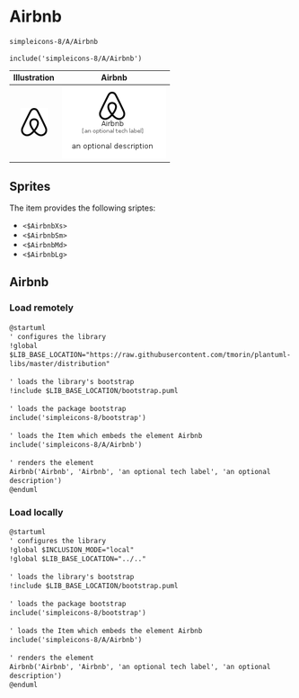 # Airbnb


```text
simpleicons-8/A/Airbnb
```

```text
include('simpleicons-8/A/Airbnb')
```



| Illustration | Airbnb |
| :---: | :---: |
| ![illustration for Illustration](../../simpleicons-8/A/Airbnb.png) | ![illustration for Airbnb](../../simpleicons-8/A/Airbnb.Local.png) |



## Sprites
The item provides the following sriptes:

- `<$AirbnbXs>`
- `<$AirbnbSm>`
- `<$AirbnbMd>`
- `<$AirbnbLg>`





## Airbnb

### Load remotely
```plantuml
@startuml
' configures the library
!global $LIB_BASE_LOCATION="https://raw.githubusercontent.com/tmorin/plantuml-libs/master/distribution"

' loads the library's bootstrap
!include $LIB_BASE_LOCATION/bootstrap.puml

' loads the package bootstrap
include('simpleicons-8/bootstrap')

' loads the Item which embeds the element Airbnb
include('simpleicons-8/A/Airbnb')

' renders the element
Airbnb('Airbnb', 'Airbnb', 'an optional tech label', 'an optional description')
@enduml
```

### Load locally
```plantuml
@startuml
' configures the library
!global $INCLUSION_MODE="local"
!global $LIB_BASE_LOCATION="../.."

' loads the library's bootstrap
!include $LIB_BASE_LOCATION/bootstrap.puml

' loads the package bootstrap
include('simpleicons-8/bootstrap')

' loads the Item which embeds the element Airbnb
include('simpleicons-8/A/Airbnb')

' renders the element
Airbnb('Airbnb', 'Airbnb', 'an optional tech label', 'an optional description')
@enduml
```

